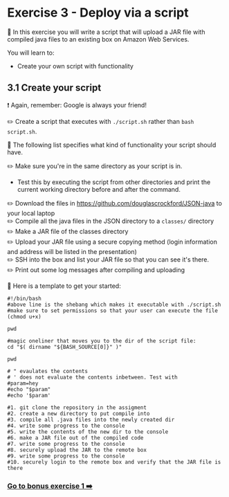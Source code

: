 # Exercise 3 - Deploy via a script 

:book: In this exercise you will write a script that will upload a JAR file with compiled java files to an existing box on Amazon Web Services.

You will learn to:

  - Create your own script with functionality
 
## 3.1 Create your script

:exclamation: Again, remember: Google is always your friend!

:pencil2: Create a script that executes with `./script.sh` rather than `bash script.sh`.

:book: The following list specifies what kind of functionality your script should have. 

:pencil2: Make sure you're in the same directory as your script is in.
  - Test this by executing the script from other directories and print the current working
  directory before and after the command.
  
:pencil2: Download the files in https://github.com/douglascrockford/JSON-java to your
  local laptop<br/>
:pencil2: Compile all the java files in the JSON directory to a `classes/`
  directory<br/>
:pencil2: Make a JAR file of the classes directory<br/>
:pencil2: Upload your JAR file using a secure copying method (login information and
  address will be listed in the presentation) <br/>
:pencil2: SSH into the box and list your JAR file so that you can see it's there.<br/>
:pencil2: Print out some log messages after compiling and uploading

:book: Here is a template to get your started:

```
#!/bin/bash
#above line is the shebang which makes it executable with ./script.sh
#make sure to set permissions so that your user can execute the file (chmod u+x)

pwd

#magic oneliner that moves you to the dir of the script file:
cd "$( dirname "${BASH_SOURCE[0]}" )"

pwd

# " evaulates the contents
# ' does not evaluate the contents inbetween. Test with 
#param=hey
#echo "$param"
#echo '$param'

#1. git clone the repository in the assigment
#2. create a new directory to put compile into
#3. compile all .java files into the newly created dir
#4. write some progress to the console
#5. write the contents of the new dir to the console
#6. make a JAR file out of the compiled code
#7. write some progress to the console
#8. securely upload the JAR to the remote box
#9. write some progress to the console
#10. securely login to the remote box and verify that the JAR file is there
```

### [Go to bonus exercise 1 :arrow_right:](./bonus-1.md)
